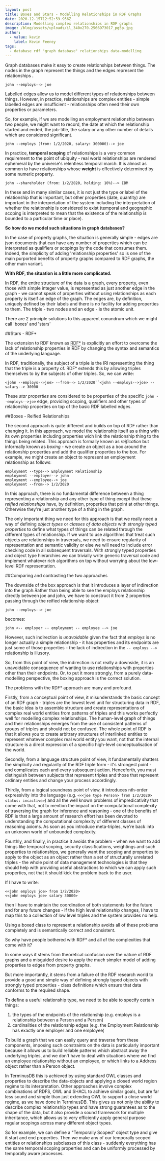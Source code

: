 ```yaml
---
layout: post
title: Boxes and Stars - Modelling Relationships in RDF Graphs
date: 2020-12-15T12:52:59.956Z
description: Modelling complex relationships in RDF graphs
image: /blog/assets/uploads/il_340x270.2566973017_pg5p.jpg
author:
  - value: kevin
    label: Kevin Feeney
tags:
  - database rdf "graph database" relationships data-modelling
---
```

Graph databases make it easy to create relationships between things. The nodes in the graph represent the things and the edges represent the relationships .

```
john --employs--> joe
```

Labelled edges allow us to model different types of relationships between things. However, in practice, relationships are complex entities - simple labelled edges are insufficient - relationships often need their own properties or parameters.

So, for example, if we are modelling an employment relationship between two people, we might want to record, the date at which the relationship started and ended, the job-title, the salary or any other number of details which are considered significant.

```
john --employs (from: 1/2/2020, salary: 300000)--> joe
```

In practice, **temporal scoping** of relationships is a very common requirement to the point of ubiquity - real world relationships are rendered ephemeral by the universe's relentless temporal march. It is almost as common to have relationships whose **weight** is effectively determined by some numeric property.

```
john --shareholder (from: 1/2/2020, holding: 10%)--> IBM
```

In these and in many similar cases, it is not just the type or label of the relationship that is important, but other properties (date, quantity) are important in the interpretation of the system including the interpretation of whether the relationship is considered to exist (temporal and geographic scoping is interpreted to mean that the existence of the relationship is bounded to a particular time or place). 

**So how do we model such situations in graph databases?**

In the case of property graphs, the situation is generally simple - edges are json documents that can have any number of properties which can be interpreted as qualifiers or scopings by the code that consumes them. Indeed, the simplicity of adding 'relationship properties' so is one of the main purported benefits of property graphs compared to RDF graphs, the other main variant.  

**With RDF, the situation is a little more complicated.**

In RDF, the entire structure of the data is a graph, every property, even those with simple integer value, is represented as just another edge in the graph - we cannot speak of properties without using relationships as each property is itself an edge of the graph. The edges are, by definition, uniquely defined by their labels and there is no facility for adding properties to them.  The triple - two nodes and an edge - is the atomic unit. 

There are 2 principle solutions to this apparent conundrum which we might call 'boxes' and 'stars'

##Stars - RDF*

The extension to RDF known as [RDF*](https://github.com/w3c/rdf-star/) is explicitly an effort to overcome the lack of relationship properties in RDF by changing the syntax and semantics of the underlying language.

In RDF, traditionally, the subject of a triple is the IRI representing the thing that the triple is a property of. RDF* extends this by allowing triples themselves to by the subjects of other triples. So, we can write:

```
<john --employs-->joe> --from--> 1/2/2020``<john --employs-->joe> --salary--> 30000
```

These _star properties_ are considered to be properties of the specific `john --employs-->joe` edge, providing scoping, qualifiers and other types of relationship properties on top of the basic RDF labelled edges.

##Boxes - Reified Relationships

The second approach is quite different and builds on top of RDF rather than changing it. In this approach, we model the relationship itself as a thing with its own properties including properties wich link the relationship thing to the things being related. This approach is formally known as _reification_ but informally known as _boxing_ - we create an object as a box around the relationship properties and add the qualifier properties to the box. For example, we might create an object to represent an employment relationship as follows:

```
employment --type--> Employment Relationship
employment --employer--> john
employment --employee--> joe
employment --from--> 1/2/2020
```

In this approach, there is no fundamental difference between a thing representing a relationship and any other type of thing except that these *reified relationships* have, by definition, properties that point at other things. Otherwise they're just another type of a thing in the graph.

The only important thing we need for this approach is that we really need a way of defining *object types* or *classes of data objects* with *strongly typed properties* to define what types of things can be related through the different types of relationship. If we want to use algorithms that treat such objects are relationships in traversals, we need to ensure regularity of representation and semantic validity or else we will need to include error checking code in all subsequent traversals. With strongly typed properties and object type hierarchies we can trivially write generic traversal code and implement whatever rich algorithms on top without worrying about the low-level RDF representation.  

##Comparing and contrasting the two approaches

The downside of the box approach is that it introduces a layer of indirection into the graph.Rather than being able to see the employs relationship directly between joe and john, we have to construct it from 2 properties passing through the reified relationship object:

```
john --employs--> joe
```

becomes:

```
john <-- employer -- employment -- employee --> joe
```

However, such indirection is *unavoidable* given the fact that _employs_ is no longer actually a simple relationship - it has properties and its endpoints are just some of those properties - the lack of indirection in the `-- employs -->` relationship is illusory.

So, from this point of view, the indirection is not really a downside, it is an unavoidable consequence of wanting to use relationships with properties other than their endpoints. Or, to put it more strongly, from a purely data-modelling perspective, the boxing approach is the correct solution. 

The problems with the RDF* approach are many and profound.

Firstly, from a conceptual point of view, it misunderstands the basic concept of an RDF graph - triples are the lowest level unit for structuring data in RDF, the basic idea is to assemble structure and create representations of complex real world entities from patterns of triples and this works perfectly well for modelling complex relationships. The human-level graph of things and their relationships emerges from the use of consistent patterns of groups of triples and should not be confused. The whole point of RDF is that it allows you to create arbitrary structures of interlinked entities to represent whatever complex real world entity you want, not that the internal structure is a direct expression of a specific high-level conceptualisation of the world.

Secondly, from a language structure point of view, it fundamentally shatters the simplicity and regularity of the RDF triple form - it's strongest point - and complicates each and every subsequent action. Henceforth, you must distinguish between subjects that represent triples and those that represent ordinary entities and change your process accordingly.

Thirdly, from a logical soundness point of view, it introduces nth-order expressivity into the language (e.g. `<<<joe type Person> from 1/2/2020> status: incactive>`) and all the well known problems of impredicativity that come with that, not to mention the impact on the computational complexity of traversing the graph for inference and reasoning - one of the benefits of RDF is that a large amount of research effort has been devoted to understanding the computational complexity of different classes of reasoning axioms. As soon as you introduce meta-triples, we're back into an unknown world of unbounded complexity.  

Fourthly, and finally, in practice it avoids the problem - when we want to add things like temporal scoping, security classifications, weightings and such properties to relationships, we generally want the scoping and properties to apply to the object as an object rather than a set of structurally unrelated triples - the whole point of data management technologies is that they should help with providing useful abstractions to which we can apply such properties, not that it should kick the problem back to the user.

If I have to write:

```
<<john employs joe> from 1/2/2020>
<<john employs joe> salary 30000>
```

then I have to maintain the coordination of both statements for the future and for any future changes - if the high level relationship changes, I have to map this to a collection of low level triples and the system provides no help.

Using a boxed class to represent a relationship avoids all of these problems completely and is semantically correct and consistent. 

So why have people bothered with RDF* and all of the complexities that come with it?

In some ways it stems from theoretical confusion over the nature of RDF graphs and a misguided desire to apply the much simpler model of adding properties to edges from property graphs.

But more importantly, it stems from a failure of the RDF research world to provide a good and simple way of defining strongly typed objects with strongly typed properties - class definitions which ensure that data conforms to the required shape.

To define a useful relationship type, we need to be able to specify certain things:

1. the types of the endpoints of the relationship (e.g. employs is a relationship between a Person and a Person)
2. cardinalities of the relationship edges (e.g. the Employment Relationship has exactly one employer and one employee)

To build a graph that we can easily query and traverse from these components, imposing such constraints on the data is particularly important because it allows us to build reliable patterns which abstract away the underlying triples, and we don't have to deal with situations where we find an employee relationship without an employee, or which links to a Address object rather than a Person object.

In TerminusDB this is achieved by using standard OWL classes and properties to describe the data-objects and applying a closed world region regime to its interpretation. Other approaches involve complex combinations of RDFS, OWL and SHACL to achieve similar goals, but are far less sound and simple than just extending OWL to support a close world regime, as we have done in TerminusDB. This gives us not only the ability to describe complex relationship types and have strong guarantees as to the shape of the data, but it also provide a sound framework for multiple inheritance, which allows us to very efficiently apply general purpose regular scopings across many different object types.

So for example, we can define a "Temporally Scoped" object type and give it start and end properties. Then we make any of our temporally scoped entities or relationships subclasses of this class - suddenly everything has the same temporal scoping properties and can be uniformly processed by temporally aware processes.